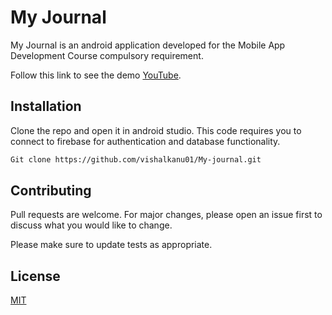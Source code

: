 # My Journal

My Journal is an android application developed for the Mobile App Development Course compulsory requirement.

Follow this link to see the demo [YouTube](https://www.youtube.com/watch?v=O0nNRyM0TTQ).

## Installation

Clone the repo and open it in android studio. This code requires you to connect to firebase for authentication and database functionality.

```bash
Git clone https://github.com/vishalkanu01/My-journal.git
```

## Contributing

Pull requests are welcome. For major changes, please open an issue first
to discuss what you would like to change.

Please make sure to update tests as appropriate.

## License

[MIT](https://choosealicense.com/licenses/mit/)
